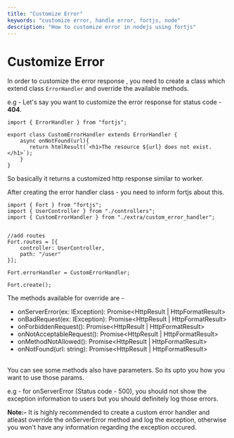 ```yaml
---
title: "Customize Error"
keywords: "customize error, handle error, fortjs, node"
description: "How to customize error in nodejs using fortjs"
---
```


# Customize Error

In order to customize the error response , you need to create a class which extend class `ErrorHandler` and override the available methods.

e.g - Let's say you want to customize the error response for status code - **404**.

```
import { ErrorHandler } from "fortjs";

export class CustomErrorHandler extends ErrorHandler {
    async onNotFound(url){
       return htmlResult(`<h1>The resource ${url} does not exist.</h1>`);
    }
}
```

So basically it returns a customized http response similar to worker.

After creating the error handler class - you need to inform fortjs about this.

```
import { Fort } from "fortjs";
import { UserController } from "./controllers";
import { CustomErrorHandler } from "./extra/custom_error_handler";


//add routes
Fort.routes = [{
    controller: UserController,
    path: "/user"
}];

Fort.errorHandler = CustomErrorHandler;    

Fort.create();
```

The methods available for override are - 

* onServerError(ex: IException): Promise&lt;HttpResult | HttpFormatResult&gt;
* onBadRequest(ex: IException): Promise&lt;HttpResult | HttpFormatResult&gt;
* onForbiddenRequest(): Promise&lt;HttpResult | HttpFormatResult&gt;
* onNotAcceptableRequest(): Promise&lt;HttpResult | HttpFormatResult&gt;
* onMethodNotAllowed(): Promise&lt;HttpResult | HttpFormatResult&gt;
* onNotFound(url: string): Promise&lt;HttpResult | HttpFormatResult&gt;
  
<br/>
You can see some methods also have parameters. So its upto you how you want to use those params.

e.g - for onServerError (Status code - 500), you should not show the exception information to users but you should definitely log those errors.

**Note:-** It is highly recommended to create a custom error handler and atleast override the onServerError method and log the exception, otherwise you won't have any information regarding the exception occured.

